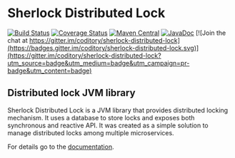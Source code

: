 # Sherlock Distributed Lock
[![Build Status](https://travis-ci.com/coditory/sherlock-distributed-lock.svg?branch=master)](https://travis-ci.com/coditory/sherlock-distributed-lock)
[![Coverage Status](https://coveralls.io/repos/github/coditory/sherlock-distributed-lock/badge.svg)](https://coveralls.io/github/coditory/sherlock-distributed-lock)
[![Maven Central](https://maven-badges.herokuapp.com/maven-central/com.coditory.sherlock/sherlock-api-sync/badge.svg)](https://search.maven.org/search?q=com.coditory.sherlock)
[![JavaDoc](http://www.javadoc.io/badge/com.coditory.sherlock/sherlock-api-sync.svg)](http://www.javadoc.io/doc/com.coditory.sherlock/sherlock-api-sync)
[![Join the chat at https://gitter.im/coditory/sherlock-distributed-lock](https://badges.gitter.im/coditory/sherlock-distributed-lock.svg)](https://gitter.im/coditory/sherlock-distributed-lock?utm_source=badge&utm_medium=badge&utm_campaign=pr-badge&utm_content=badge)

## Distributed lock JVM library

Sherlock Distributed Lock is a JVM library that provides distributed locking mechanism.
It uses a database to store locks and exposes both synchronous and reactive API.
It was created as a simple solution to manage distributed locks among multiple microservices.

For details go to the [documentation](https://coditory.github.io/sherlock-distributed-lock/).
